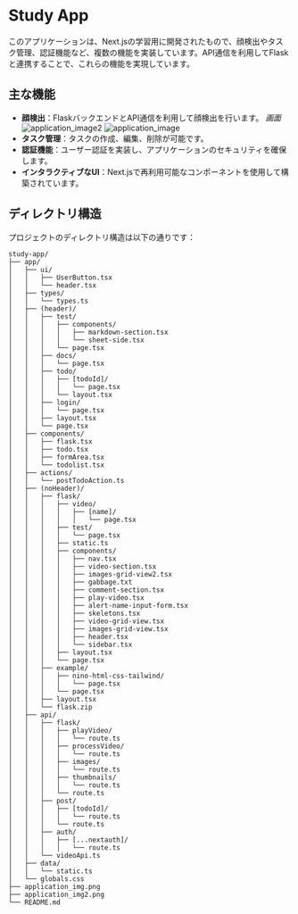 # Study App

このアプリケーションは、Next.jsの学習用に開発されたもので、顔検出やタスク管理、認証機能など、複数の機能を実装しています。API通信を利用してFlaskと連携することで、これらの機能を実現しています。

## 主な機能

- **顔検出**：FlaskバックエンドとAPI通信を利用して顔検出を行います。
*画面*
![application_image2](./application_img2.png)
![application_image](./application_img.png)
- **タスク管理**：タスクの作成、編集、削除が可能です。
- **認証機能**：ユーザー認証を実装し、アプリケーションのセキュリティを確保します。
- **インタラクティブなUI**：Next.jsで再利用可能なコンポーネントを使用して構築されています。

## ディレクトリ構造

プロジェクトのディレクトリ構造は以下の通りです：

```plaintext
study-app/
├── app/
│   ├── ui/
│   │   ├── UserButton.tsx
│   │   └── header.tsx
│   ├── types/
│   │   └── types.ts
│   ├── (header)/
│   │   ├── test/
│   │   │   ├── components/
│   │   │   │   ├── markdown-section.tsx
│   │   │   │   └── sheet-side.tsx
│   │   │   └── page.tsx
│   │   ├── docs/
│   │   │   └── page.tsx
│   │   ├── todo/
│   │   │   ├── [todoId]/
│   │   │   │   └── page.tsx
│   │   │   └── layout.tsx
│   │   ├── login/
│   │   │   └── page.tsx
│   │   ├── layout.tsx
│   │   └── page.tsx
│   ├── components/
│   │   ├── flask.tsx
│   │   ├── todo.tsx
│   │   ├── formArea.tsx
│   │   └── todolist.tsx
│   ├── actions/
│   │   └── postTodoAction.ts
│   ├── (noHeader)/
│   │   ├── flask/
│   │   │   ├── video/
│   │   │   │   ├── [name]/
│   │   │   │   │   └── page.tsx
│   │   │   ├── test/
│   │   │   │   └── page.tsx
│   │   │   ├── static.ts
│   │   │   ├── components/
│   │   │   │   ├── nav.tsx
│   │   │   │   ├── video-section.tsx
│   │   │   │   ├── images-grid-view2.tsx
│   │   │   │   ├── gabbage.txt
│   │   │   │   ├── comment-section.tsx
│   │   │   │   ├── play-video.tsx
│   │   │   │   ├── alert-name-input-form.tsx
│   │   │   │   ├── skeletons.tsx
│   │   │   │   ├── video-grid-view.tsx
│   │   │   │   ├── images-grid-view.tsx
│   │   │   │   ├── header.tsx
│   │   │   │   └── sidebar.tsx
│   │   │   ├── layout.tsx
│   │   │   └── page.tsx
│   │   ├── example/
│   │   │   ├── nino-html-css-tailwind/
│   │   │   │   └── page.tsx
│   │   │   └── page.tsx
│   │   ├── layout.tsx
│   │   └── flask.zip
│   ├── api/
│   │   ├── flask/
│   │   │   ├── playVideo/
│   │   │   │   └── route.ts
│   │   │   ├── processVideo/
│   │   │   │   └── route.ts
│   │   │   ├── images/
│   │   │   │   └── route.ts
│   │   │   ├── thumbnails/
│   │   │   │   └── route.ts
│   │   │   └── route.ts
│   │   ├── post/
│   │   │   ├── [todoId]/
│   │   │   │   └── route.ts
│   │   │   └── route.ts
│   │   ├── auth/
│   │   │   ├── [...nextauth]/
│   │   │   │   └── route.ts
│   │   └── videoApi.ts
│   ├── data/
│   │   └── static.ts
│   └── globals.css
├── application_img.png
├── application_img2.png
└── README.md
```
